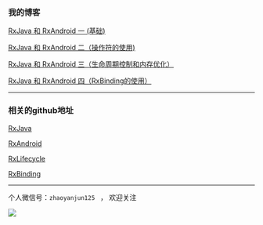 ### 我的博客
[RxJava 和 RxAndroid 一 (基础)](http://www.cnblogs.com/zhaoyanjun/p/5175502.html)

[RxJava 和 RxAndroid 二（操作符的使用)](http://www.cnblogs.com/zhaoyanjun/p/5502804.html)

[RxJava 和 RxAndroid 三（生命周期控制和内存优化）](http://www.cnblogs.com/zhaoyanjun/p/5523454.html)

[RxJava 和 RxAndroid 四（RxBinding的使用）](http://www.cnblogs.com/zhaoyanjun/p/5535651.html)

---
### 相关的github地址
[RxJava](https://github.com/ReactiveX/RxJava)

[RxAndroid]( https://github.com/ReactiveX/RxAndroid)

[RxLifecycle](https://github.com/trello/RxLifecycle)

[RxBinding](https://github.com/JakeWharton/RxBinding)

---

个人微信号：`zhaoyanjun125 `  ，   欢迎关注

![](http://o7rvuansr.bkt.clouddn.com/weixin200.jpg)